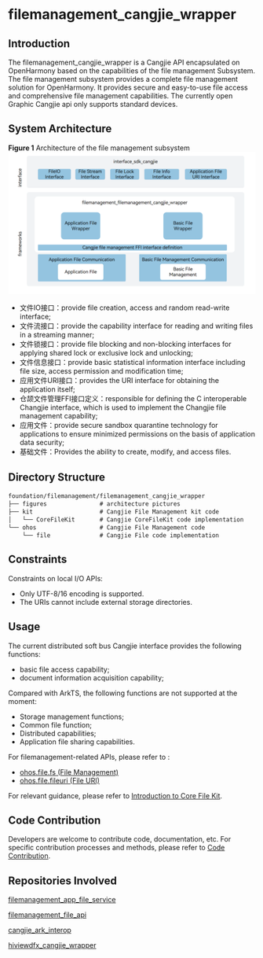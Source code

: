 # filemanagement_cangjie_wrapper

## Introduction

The filemanagement_cangjie_wrapper is a Cangjie API encapsulated on OpenHarmony based on the capabilities of the file management Subsystem. The file management subsystem provides a complete file management solution for OpenHarmony. It provides secure and easy-to-use file access and comprehensive file management capabilities. The currently open Graphic Cangjie api only supports standard devices.

## System Architecture

**Figure 1** Architecture of the file management subsystem
![filemanagement_cangjie_wrapper architecture](figures/filemanagement_cangjie_wrapper_architecture_en.png)

- 文件IO接口：provide file creation, access and random read-write interface;
- 文件流接口：provide the capability interface for reading and writing files in a streaming manner;
- 文件锁接口：provide file blocking and non-blocking interfaces for applying shared lock or exclusive lock and unlocking;
- 文件信息接口：provide basic statistical information interface including file size, access permission and modification time;
- 应用文件URI接口：provides the URI interface for obtaining the application itself;
- 仓颉文件管理FFI接口定义：responsible for defining the C interoperable Changjie interface, which is used to implement the Changjie file management capability;
- 应用文件：provide secure sandbox quarantine technology for applications to ensure minimized permissions on the basis of application data security;
- 基础文件：Provides the ability to create, modify, and access files.

## Directory Structure

```
foundation/filemanagement/filemanagement_cangjie_wrapper
├── figures               # architecture pictures
├── kit                   # Cangjie File Management kit code
│   └── CoreFileKit       # Cangjie CoreFileKit code implementation
└── ohos                  # Cangjie File Management code
    └── file              # Cangjie File code implementation
```

## Constraints

Constraints on local I/O APIs:

-   Only UTF-8/16 encoding is supported.
-   The URIs cannot include external storage directories.

## Usage

The current distributed soft bus Cangjie interface provides the following functions:

- basic file access capability;
- document information acquisition capability;

Compared with ArkTS, the following functions are not supported at the moment:

- Storage management functions;
- Common file function;
- Distributed capabilities;
- Application file sharing capabilities.

For filemanagement-related APIs, please refer to :

-   [ohos.file.fs (File Management)](https://gitcode.com/openharmony-sig/arkcompiler_cangjie_ark_interop/blob/master/doc/API_Reference/source_en/apis/CoreFileKit/cj-apis-file_fs.md)
-   [ohos.file.fileuri (File URI)](https://gitcode.com/openharmony-sig/arkcompiler_cangjie_ark_interop/blob/master/doc/API_Reference/source_en/apis/CoreFileKit/cj-apis-file_fileuri.md)

For relevant guidance, please refer to [Introduction to Core File Kit](https://gitcode.com/openharmony-sig/arkcompiler_cangjie_ark_interop/blob/master/doc/Dev_Guide/source_en/file-management/cj-core-file-kit-intro.md).

## Code Contribution

Developers are welcome to contribute code, documentation, etc. For specific contribution processes and methods, please refer to [Code Contribution](https://gitcode.com/openharmony/docs/blob/master/en/contribute/code-contribution.md).

## Repositories Involved

[filemanagement_app_file_service](https://gitee.com/openharmony/filemanagement_app_file_service)

[filemanagement_file_api](https://gitee.com/openharmony/filemanagement_file_api)

[cangjie_ark_interop](https://gitcode.com/openharmony-sig/arkcompiler_cangjie_ark_interop/blob/master/README.md)

[hiviewdfx_cangjie_wrapper](https://gitcode.com/openharmony-sig/hiviewdfx_hiviewdfx_cangjie_wrapper/blob/master/README.md)
